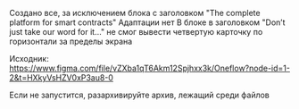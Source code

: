 Создано все, за исключением блока с заголовком "The complete platform for smart contracts"
Адаптации нет
В блоке в заголовком "Don’t just take our word for it…" не смог вывести четвертую карточку по горизонтали за пределы экрана

Исходник: https://www.figma.com/file/vZXba1qT6Akm12Spjhxx3k/Oneflow?node-id=1-2&t=HXkyVsHZV0xP3au8-0

Если не запустится, разархивируйте архив, лежащий среди файлов
